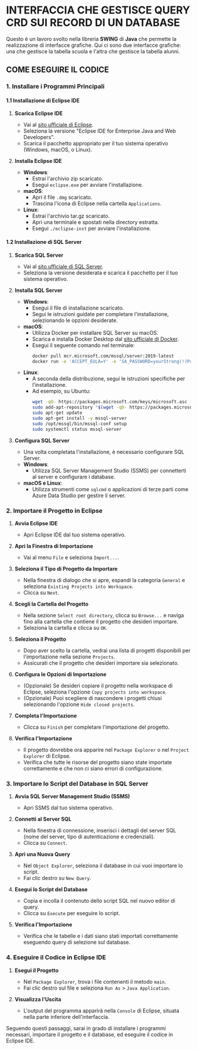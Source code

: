 # INTERFACCIA CHE GESTISCE QUERY CRD SUI RECORD DI UN DATABASE

Questo è un lavoro svolto nella libreria **SWING** di **Java** che permette la realizzazione di interfacce grafiche. Qui ci sono due interfacce grafiche: una che gestisce la tabella scuola e l'altra che gestisce la tabella alunni.

## COME ESEGUIRE IL CODICE

### 1. Installare i Programmi Principali

#### 1.1 Installazione di Eclipse IDE
1. **Scarica Eclipse IDE**
   - Vai al [sito ufficiale di Eclipse](https://www.eclipse.org/downloads/packages/release/2024-03/r/eclipse-ide-enterprise-java-and-web-developers).
   - Seleziona la versione "Eclipse IDE for Enterprise Java and Web Developers".
   - Scarica il pacchetto appropriato per il tuo sistema operativo (Windows, macOS, o Linux).

2. **Installa Eclipse IDE**
   - **Windows**:
     - Estrai l'archivio zip scaricato.
     - Esegui `eclipse.exe` per avviare l'installazione.
   - **macOS**:
     - Apri il file `.dmg` scaricato.
     - Trascina l'icona di Eclipse nella cartella `Applications`.
   - **Linux**:
     - Estrai l'archivio tar.gz scaricato.
     - Apri una terminale e spostati nella directory estratta.
     - Esegui `./eclipse-inst` per avviare l'installazione.

#### 1.2 Installazione di SQL Server
1. **Scarica SQL Server**
   - Vai al [sito ufficiale di SQL Server](https://www.microsoft.com/en-us/sql-server/sql-server-downloads).
   - Seleziona la versione desiderata e scarica il pacchetto per il tuo sistema operativo.

2. **Installa SQL Server**
   - **Windows**:
     - Esegui il file di installazione scaricato.
     - Segui le istruzioni guidate per completare l'installazione, selezionando le opzioni desiderate.
   - **macOS**:
     - Utilizza Docker per installare SQL Server su macOS.
     - Scarica e installa Docker Desktop dal [sito ufficiale di Docker](https://www.docker.com/products/docker-desktop).
     - Esegui il seguente comando nel terminale:
       ```bash
       docker pull mcr.microsoft.com/mssql/server:2019-latest
       docker run -e 'ACCEPT_EULA=Y' -e 'SA_PASSWORD=yourStrong(!)Password' -p 1433:1433 --name sqlserver -d mcr.microsoft.com/mssql/server:2019-latest
       ```
   - **Linux**:
     - A seconda della distribuzione, segui le istruzioni specifiche per l'installazione.
     - Ad esempio, su Ubuntu:
       ```bash
       wget -qO- https://packages.microsoft.com/keys/microsoft.asc | sudo apt-key add -
       sudo add-apt-repository "$(wget -qO- https://packages.microsoft.com/config/ubuntu/20.04/mssql-server-2019.list)"
       sudo apt-get update
       sudo apt-get install -y mssql-server
       sudo /opt/mssql/bin/mssql-conf setup
       sudo systemctl status mssql-server
       ```

3. **Configura SQL Server**
   - Una volta completata l'installazione, è necessario configurare SQL Server.
   - **Windows**:
     - Utilizza SQL Server Management Studio (SSMS) per connetterti al server e configurare i database.
   - **macOS e Linux**:
     - Utilizza strumenti come `sqlcmd` o applicazioni di terze parti come Azure Data Studio per gestire il server.

### 2. Importare il Progetto in Eclipse

1. **Avvia Eclipse IDE**
   - Apri Eclipse IDE dal tuo sistema operativo.

2. **Apri la Finestra di Importazione**
   - Vai al menu `File` e seleziona `Import...`.

3. **Seleziona il Tipo di Progetto da Importare**
   - Nella finestra di dialogo che si apre, espandi la categoria `General` e seleziona `Existing Projects into Workspace`.
   - Clicca su `Next`.

4. **Scegli la Cartella del Progetto**
   - Nella sezione `Select root directory`, clicca su `Browse...` e naviga fino alla cartella che contiene il progetto che desideri importare.
   - Seleziona la cartella e clicca su `OK`.

5. **Seleziona il Progetto**
   - Dopo aver scelto la cartella, vedrai una lista di progetti disponibili per l'importazione nella sezione `Projects`.
   - Assicurati che il progetto che desideri importare sia selezionato.

6. **Configura le Opzioni di Importazione**
   - (Opzionale) Se desideri copiare il progetto nella workspace di Eclipse, seleziona l'opzione `Copy projects into workspace`.
   - (Opzionale) Puoi scegliere di nascondere i progetti chiusi selezionando l'opzione `Hide closed projects`.

7. **Completa l'Importazione**
   - Clicca su `Finish` per completare l'importazione del progetto.

8. **Verifica l'Importazione**
   - Il progetto dovrebbe ora apparire nel `Package Explorer` o nel `Project Explorer` di Eclipse.
   - Verifica che tutte le risorse del progetto siano state importate correttamente e che non ci siano errori di configurazione.

### 3. Importare lo Script del Database in SQL Server

1. **Avvia SQL Server Management Studio (SSMS)**
   - Apri SSMS dal tuo sistema operativo.

2. **Connetti al Server SQL**
   - Nella finestra di connessione, inserisci i dettagli del server SQL (nome del server, tipo di autenticazione e credenziali).
   - Clicca su `Connect`.

3. **Apri una Nuova Query**
   - Nel `Object Explorer`, seleziona il database in cui vuoi importare lo script.
   - Fai clic destro su `New Query`.

4. **Esegui lo Script del Database**
   - Copia e incolla il contenuto dello script SQL nel nuovo editor di query.
   - Clicca su `Execute` per eseguire lo script.

5. **Verifica l'Importazione**
   - Verifica che le tabelle e i dati siano stati importati correttamente eseguendo query di selezione sul database.

### 4. Eseguire il Codice in Eclipse IDE

1. **Esegui il Progetto**
   - Nel `Package Explorer`, trova i file contenenti il metodo `main`.
   - Fai clic destro sul file e seleziona `Run As` > `Java Application`.

2. **Visualizza l'Uscita**
   - L'output del programma apparirà nella `Console` di Eclipse, situata nella parte inferiore dell'interfaccia.

Seguendo questi passaggi, sarai in grado di installare i programmi necessari, importare il progetto e il database, ed eseguire il codice in Eclipse IDE.
